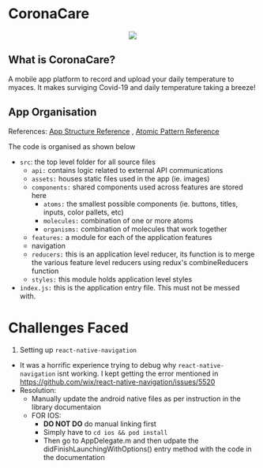# CoronaCare
<p align = "center"> <image src="./CoronaCare/src/assets/images/13coronavirus-explainer-mobileMasterAt3x-v2.jpg"> </p>

## What is CoronaCare?
A mobile app platform to record and upload your daily temperature to myaces. 
It makes surviging Covid-19 and daily temperature taking a breeze!

## App Organisation 
References: 
[App Structure Reference](https://medium.com/the-andela-way/how-to-structure-a-react-native-app-for-scale-a29194cd33fc)
, [Atomic Pattern Reference](https://cheesecakelabs.com/blog/efficient-way-structure-react-native-projects/)

The code is organised as shown below

- `src`: the top level folder for all source files
  - `api:` contains logic related to external API communications
  - `assets:` houses static files used in the app (ie. images)
  - `components:` shared components used across features are stored here
    - `atoms:` the smallest possible components (ie. buttons, titles, inputs, color pallets, etc)
    - `molecules:` combination of one or more atoms
    - `organisms:` combination of molecules that work together
  - `features:` a module for each of the application features
  - navigation
  - `reducers:` this is an application level reducer, its function is to merge the various feature level reducers using redux's combineReducers function
  - `styles:` this module holds application level styles
- `index.js:` this is the application entry file. This must not be messed with.


# Challenges Faced

1. Setting up `react-native-navigation`
  - It was a horrific experience trying to debug why `react-native-navigation` isnt working.
    I kept getting the error mentioned in https://github.com/wix/react-native-navigation/issues/5520
  - Resolution: 
    - Manually update the android native files as per instruction in the library documentaion
    - FOR IOS: 
      - **DO NOT DO** do manual linking first
      - Simply have to `cd ios && pod install`
      - Then go to AppDelegate.m and then udpate the didFinishLaunchingWithOptions() entry method with the code in the documentation




